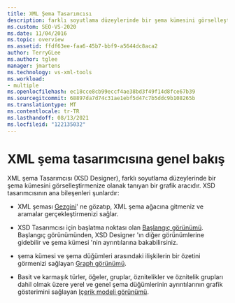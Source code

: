 ```yaml
---
title: XML Şema Tasarımcısı
description: farklı soyutlama düzeylerinde bir şema kümesini görselleştirmenize olanak sağlayan bir grafik araç olan Visual Studio, XML şema tasarımcısı (XSD Designer) hakkında bilgi edinin.
ms.custom: SEO-VS-2020
ms.date: 11/04/2016
ms.topic: overview
ms.assetid: ffdf63ee-faa6-45b7-bbf9-a5644dc8aca2
author: TerryGLee
ms.author: tglee
manager: jmartens
ms.technology: vs-xml-tools
ms.workload:
- multiple
ms.openlocfilehash: ec18cce8cb99eccf4ae38bd3f49f14d8fce67b39
ms.sourcegitcommit: 68897da7d74c31ae1ebf5d47c7b5ddc9b108265b
ms.translationtype: MT
ms.contentlocale: tr-TR
ms.lasthandoff: 08/13/2021
ms.locfileid: "122135032"
---
```

# <a name="xml-schema-designer-overview"></a>XML şema tasarımcısına genel bakış

XML şema Tasarımcısı (XSD Designer), farklı soyutlama düzeylerinde bir şema kümesini görselleştirmenize olanak tanıyan bir grafik aracıdır. XSD tasarımcısının ana bileşenleri şunlardır:

- XML şeması [Gezgini](../xml-tools/xml-schema-explorer.md)' ne gözatıp, XML şema ağacına gitmeniz ve aramalar gerçekleştirmenizi sağlar.

- XSD Tasarımcısı için başlatma noktası olan [Başlangıç görünümü](../xml-tools/start-view.md). Başlangıç görünümünden, XSD Designer 'ın diğer görünümlerine gidebilir ve şema kümesi 'nin ayrıntılarına bakabilirsiniz.

- şema kümesi ve şema düğümleri arasındaki ilişkilerin bir özetini görmenizi sağlayan [Graph görünümü](../xml-tools/graph-view.md).

- Basit ve karmaşık türler, öğeler, gruplar, öznitelikler ve öznitelik grupları dahil olmak üzere yerel ve genel şema düğümlerinin ayrıntılarının grafik gösterimini sağlayan [Içerik modeli görünümü](../xml-tools/content-model-view.md).
